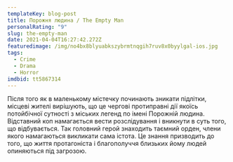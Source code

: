```yaml
---
templateKey: blog-post
title: Порожня людина / The Empty Man
personalRating: "9"
slug: the-empty-man
date: 2021-04-04T16:27:42.272Z
featuredimage: /img/no4bx8blyuabkszybrmtnqgih7ruv8x0byylgal-ios.jpg
tags:
  - Crime
  - Drama
  - Horror
imdbid: tt5867314
---
```

Після того як в маленькому містечку починають зникати підлітки, місцеві жителі вирішують, що це чергові протиправні дії якоїсь потойбічної сутності з міських легенд по імені Порожній людина. Відставний коп намагається вести розслідування і вникнути в суть того, що відбувається. Так головний герой знаходить таємний орден, члени якого намагаються викликати сама істота. Це знання призводить до того, що життя протагоніста і благополуччя близьких йому людей опиняються під загрозою.